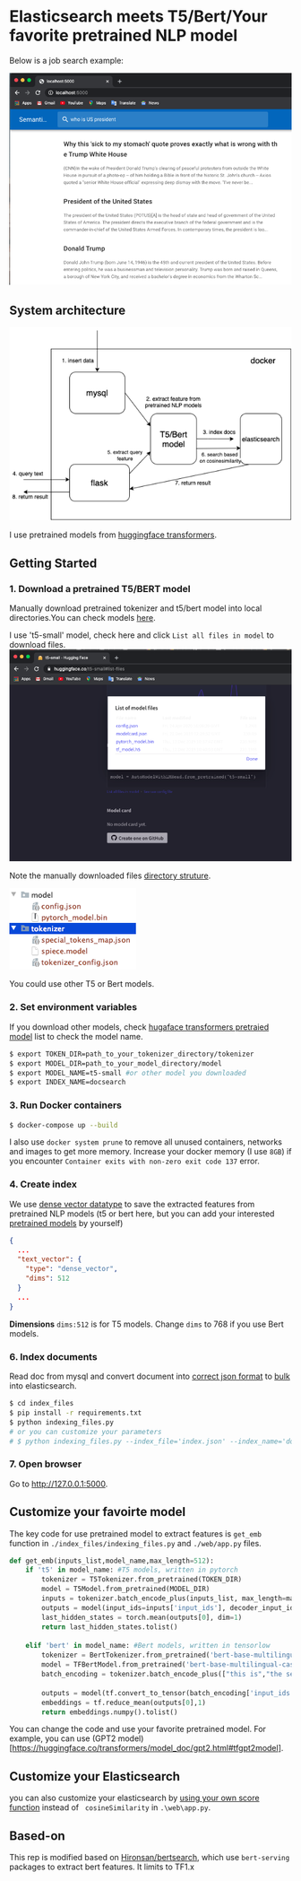 # Elasticsearch meets T5/Bert/Your favorite pretrained NLP model 

Below is a job search example:

![An example of bertsearch](./pics/search_result.png)

## System architecture

![System architecture](./pics/sys_architecture.png)

I use pretrained models from [huggingface transformers](https://github.com/huggingface/transformers).
## Getting Started

### 1. Download a pretrained T5/BERT model

Manually download pretrained tokenizer and t5/bert model into local directories.You can check models [here](https://huggingface.co/models).

I use 't5-small' model, check here and click `List all files in model` to download files.
![Download models](./pics/model_download.png)

Note the manually downloaded files [directory struture](https://github.com/huggingface/transformers/issues/856).

![Directory structure](./pics/directory_structure.png)

You could use other T5 or Bert models.

### 2. Set environment variables

If you download other models, check [hugaface transformers pretraied model](https://huggingface.co/transformers/pretrained_models.html) list to check the model name.

```bash
$ export TOKEN_DIR=path_to_your_tokenizer_directory/tokenizer
$ export MODEL_DIR=path_to_your_model_directory/model
$ export MODEL_NAME=t5-small #or other model you downloaded
$ export INDEX_NAME=docsearch
```

### 3. Run Docker containers

```bash
$ docker-compose up --build
```
I also use `docker system prune` to remove all unused containers, networks and images to get more memory. Increase your docker memory (I use `8GB`) if you encounter `Container exits with non-zero exit code 137` error.


### 4. Create index
We use [dense vector datatype](https://www.elastic.co/guide/en/elasticsearch/reference/current/dense-vector.html) to save the extracted features from pretrained NLP models (t5 or bert here, but you can add your interested [pretrained models](https://huggingface.co/transformers/pretrained_models.html) by yourself)


```json
{
  ...
  "text_vector": {
    "type": "dense_vector",
    "dims": 512
  }
  ...
}
```
**Dimensions** `dims:512` is for T5 models. Change `dims` to 768 if you use Bert models.

### 6. Index documents

Read doc from mysql and convert document into [correct json format](https://elasticsearch-py.readthedocs.io/en/master/helpers.html) to [bulk](https://www.elastic.co/guide/en/elasticsearch/reference/current/docs-bulk.html) into elasticsearch.

```bash
$ cd index_files
$ pip install -r requirements.txt
$ python indexing_files.py
# or you can customize your parameters
# $ python indexing_files.py --index_file='index.json' --index_name='docsearch' --data='documents.jsonl'
```

### 7. Open browser

Go to <http://127.0.0.1:5000>.

## Customize your favoirte model
The key code for use pretrained model to extract features is `get_emb` function in `./index_files/indexing_files.py` and `./web/app.py` files.

```python
def get_emb(inputs_list,model_name,max_length=512):
    if 't5' in model_name: #T5 models, written in pytorch
        tokenizer = T5Tokenizer.from_pretrained(TOKEN_DIR)
        model = T5Model.from_pretrained(MODEL_DIR)
        inputs = tokenizer.batch_encode_plus(inputs_list, max_length=max_length, pad_to_max_length=True,return_tensors="pt")
        outputs = model(input_ids=inputs['input_ids'], decoder_input_ids=inputs['input_ids'])
        last_hidden_states = torch.mean(outputs[0], dim=1)
        return last_hidden_states.tolist()

    elif 'bert' in model_name: #Bert models, written in tensorlow
        tokenizer = BertTokenizer.from_pretrained('bert-base-multilingual-cased')
        model = TFBertModel.from_pretrained('bert-base-multilingual-cased')
        batch_encoding = tokenizer.batch_encode_plus(["this is","the second","the thrid"], max_length=max_length, pad_to_max_length=True)

        outputs = model(tf.convert_to_tensor(batch_encoding['input_ids']))
        embeddings = tf.reduce_mean(outputs[0],1)
        return embeddings.numpy().tolist()
```

You can change the code and use your favorite pretrained model. For example, you can use (GPT2 model)[https://huggingface.co/transformers/model_doc/gpt2.html#tfgpt2model].

## Customize your Elasticsearch
you can also customize your elasticsearch by [using your own score function](https://www.elastic.co/guide/en/elasticsearch/reference/current/query-dsl-script-score-query.html) instead of ` cosineSimilarity` in `.\web\app.py`.

## Based-on
This rep is modified based on [Hironsan/bertsearch](https://github.com/Hironsan/bertsearch), which use `bert-serving` packages to extract bert features. It limits to TF1.x
